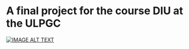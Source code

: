 # A final project for the course DIU at the ULPGC

[![IMAGE ALT TEXT](http://img.youtube.com/vi/fmw1toC5ILI/0.jpg)](http://www.youtube.com/watch?v=fmw1toC5ILI "YouTube link")
